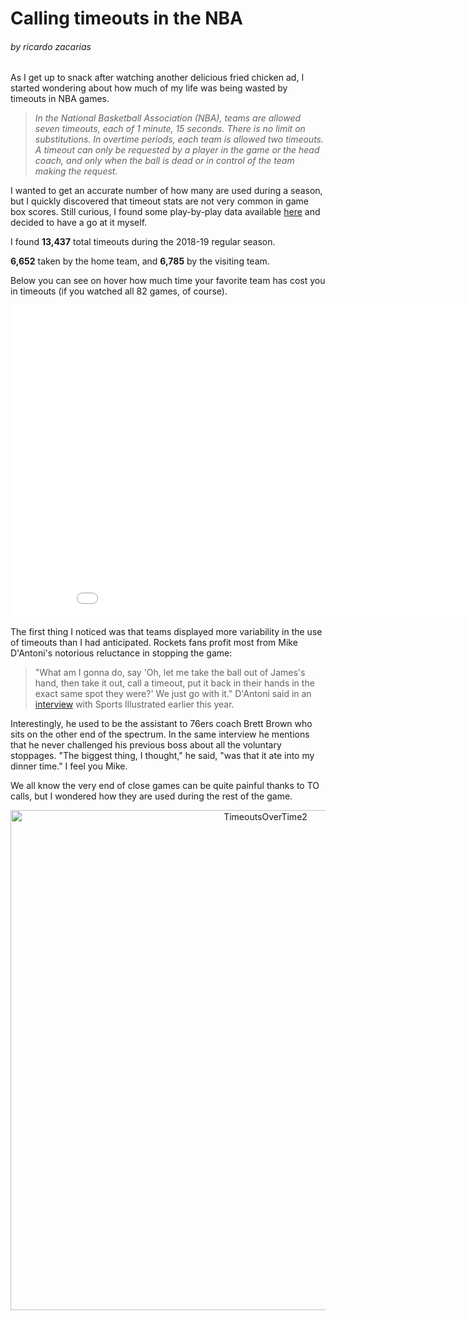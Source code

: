 # Calling timeouts in the NBA

###### by ricardo zacarias

As I get up to snack after watching another delicious fried chicken ad, I started wondering about how much of my life was being wasted by timeouts in NBA games. 

> *In the National Basketball Association (NBA), teams are allowed seven timeouts, each of 1 minute, 15 seconds. There is no limit on substitutions. In overtime periods, each team is allowed two timeouts. A timeout can only be requested by a player in the game or the head coach, and only when the ball is dead or in control of the team making the request.*

I wanted to get an accurate number of how many are used during a season, but I quickly discovered that timeout stats are not very common in game box scores. Still curious, I found some play-by-play data available [here](https://eightthirtyfour.com/data) and decided to have a go at it myself.

I found **13,437** total timeouts during the 2018-19 regular season. 

**6,652** taken by the home team, and **6,785** by the visiting team.

Below you can see on hover how much time your favorite team has cost you in timeouts (if you watched all 82 games, of course).

<iframe width="900" height="500" frameborder="0" scrolling="no" src="//plotly.com/~Zaca/45.embed"></iframe>



The first thing I noticed was that teams displayed more variability in the use of timeouts than I had anticipated. Rockets fans profit most from Mike D'Antoni's notorious reluctance in stopping the game:

> "What am I gonna do, say 'Oh, let me take the ball out of James's hand, then take it out, call a timeout, put it back in their hands in the exact same spot they were?' We just go with it." D'Antoni said in an [interview](https://www.si.com/nba/2019/05/02/steve-kerr-gregg-popovich-mike-dantoni-brad-stevens-brett-brown-nba-coaches-playoffs-timeouts) with Sports Illustrated earlier this year. 

Interestingly, he used to be the assistant to 76ers coach Brett Brown who sits on the other end of the spectrum. In the same interview he mentions that he never challenged his previous boss about all the voluntary stoppages. "The biggest thing, I thought," he said, "was that it ate into my dinner time." I feel you Mike.

We all know the very end of close games can be quite painful thanks to TO calls, but I wondered how they are used during the rest of the game.

<div>
    <a href="https://plotly.com/~Zaca/41/?share_key=uYvfNc087aOYW8J7w1Ue6l" target="_blank" title="TimeoutsOverTime2" style="display: block; text-align: center;"><img src="https://plotly.com/~Zaca/41.png?share_key=uYvfNc087aOYW8J7w1Ue6l" alt="TimeoutsOverTime2" style="max-width: 100%;width: 800px;"  width="800" onerror="this.onerror=null;this.src='https://plotly.com/404.png';" /></a>
    <script data-plotly="Zaca:41" sharekey-plotly="uYvfNc087aOYW8J7w1Ue6l" src="https://plotly.com/embed.js" async></script>
</div>





